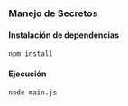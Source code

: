 ### Manejo de Secretos

#### Instalación de dependencias
```
npm install
```
#### Ejecución
```
node main.js
```
